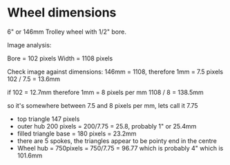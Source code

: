 # Wheel dimensions

6" or 146mm Trolley wheel with 1/2" bore.



Image analysis:

Bore = 102 pixels
Width = 1108 pixels

Check image against dimensions:
146mm = 1108, therefore 1mm = 7.5 pixels
102 / 7.5 = 13.6mm

if 102 = 12.7mm therefore 1mm = 8 pixels per mm
1108 / 8 = 138.5mm

so it's somewhere between 7.5 and 8 pixels per mm, lets call it 7.75

* top triangle 147 pixels
* outer hub 200 pixels = 200/7.75 = 25.8, probably 1" or 25.4mm
* filled triangle base = 180 pixels = 23.2mm
* there are 5 spokes, the triangles appear to be pointy end in the centre
* Wheel hub = 750pixels = 750/7.75 = 96.77 which is probably 4" which is 101.6mm
